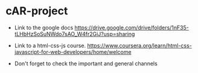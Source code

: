# cAR-project

- Link to the google docs
https://drive.google.com/drive/folders/1nF35-tLHbHzSoSuNWdo7sAO_W4fr2GiJ?usp=sharing

- Link to a html-css-js course. 
https://www.coursera.org/learn/html-css-javascript-for-web-developers/home/welcome

- Don't forget to check the important and general channels

